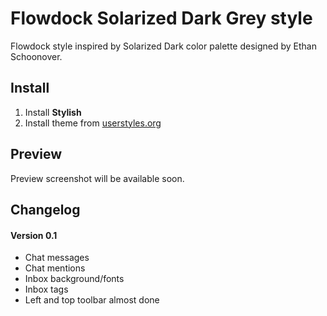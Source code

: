 # Flowdock Solarized Dark Grey style

Flowdock style inspired by Solarized Dark color palette designed by Ethan Schoonover.

## Install

1. Install **Stylish**
2. Install theme from [userstyles.org](https://userstyles.org/styles/125297/flowdock-solarized-dark-grey)

## Preview

Preview screenshot will be available soon.

## Changelog

#### Version 0.1
* Chat messages
* Chat mentions
* Inbox background/fonts
* Inbox tags
* Left and top toolbar almost done

